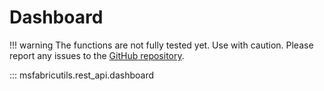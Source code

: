 # Dashboard

!!! warning
    The functions are not fully tested yet.
    Use with caution.
    Please report any issues to the [GitHub repository](https://github.com/mrjsj/msfabricutils/issues).

::: msfabricutils.rest_api.dashboard

